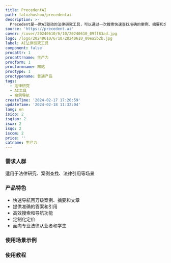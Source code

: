 ```yaml
---
title: PrecedentAI
path: falvzhushou/precedentai
description: >-
  Precedent是一款AI驱动的法律研究工具，可以通过一次搜索快速查找准确的案例、摘要和文章，提供法律问题的解答和引用。具有高效的搜索和导航功能，帮助用户节省时间和精力。价格根据用户需求定制，定位为专业法律从业者和学生提供便捷的法律研究工具。
source: 'https://precedent.ai'
cover: /cover/20240610/6/10/20240610_09ff83ad.jpg
logo: /logo/20240610/6/10/20240610_00ea5b2b.jpg
label: AI法律研究工具
component: false
procattr: 1
procattrname: 生产力
procform: 1
procformname: 网站
proctype: 1
proctypename: 普通产品
tags:
  - 法律研究
  - AI工具
  - 案例导航
createTime: '2024-02-17 17:20:59'
updateTime: '2024-02-18 11:32:04'
lang: en
isicp: 2
isqian: 2
iswx: 2
isqq: 2
iscom: 2
price: ''
catname: 生产力
---
```




### 需求人群
适用于法律研究、案例查找、法律引用等场景

### 产品特色
* 快速导航百万级案例、摘要和文章
* 提供准确的答案和引用
* 高效搜索和导航功能
* 定制化定价
* 面向专业法律从业者和学生

### 使用场景示例


### 使用教程


  
